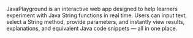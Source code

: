 JavaPlayground is an interactive web app designed to help learners experiment with Java String functions in real time.
Users can input text, select a String method, provide parameters, and instantly view results, explanations, and equivalent Java code snippets — all in one place.
